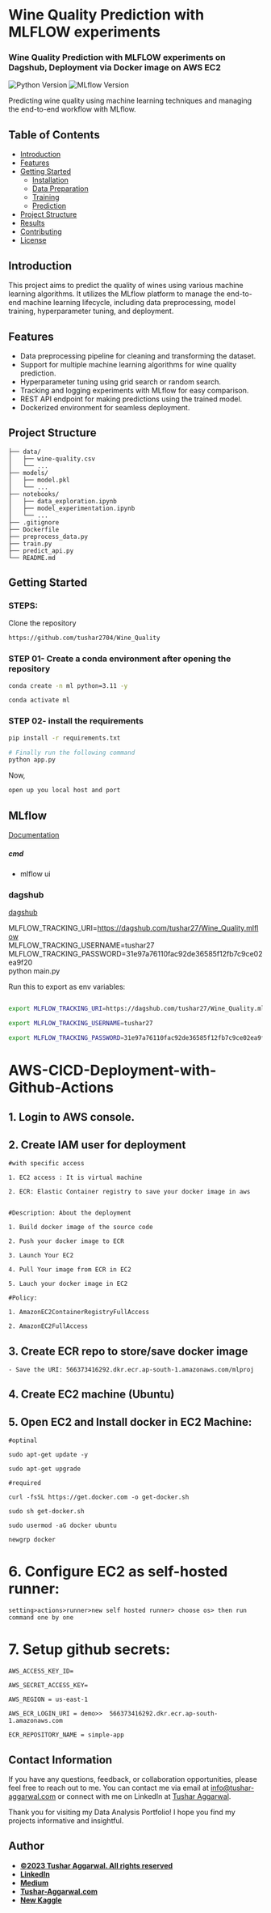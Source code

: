 # Wine Quality Prediction with MLFLOW experiments
### Wine Quality Prediction with MLFLOW experiments on Dagshub, Deployment via Docker image on AWS EC2
![Python Version](https://img.shields.io/badge/python-3.8%20%7C%203.9-blue)
![MLflow Version](https://img.shields.io/badge/MLflow-1.21.0-green)

Predicting wine quality using machine learning techniques and managing the end-to-end workflow with MLflow.

## Table of Contents

- [Introduction](#introduction)
- [Features](#features)
- [Getting Started](#getting-started)
  - [Installation](#installation)
  - [Data Preparation](#data-preparation)
  - [Training](#training)
  - [Prediction](#prediction)
- [Project Structure](#project-structure)
- [Results](#results)
- [Contributing](#contributing)
- [License](#license)

## Introduction

This project aims to predict the quality of wines using various machine learning algorithms. It utilizes the MLflow platform to manage the end-to-end machine learning lifecycle, including data preprocessing, model training, hyperparameter tuning, and deployment.

## Features

- Data preprocessing pipeline for cleaning and transforming the dataset.
- Support for multiple machine learning algorithms for wine quality prediction.
- Hyperparameter tuning using grid search or random search.
- Tracking and logging experiments with MLflow for easy comparison.
- REST API endpoint for making predictions using the trained model.
- Dockerized environment for seamless deployment.


## Project Structure
```
├── data/
│   ├── wine-quality.csv
│   └── ...
├── models/
│   ├── model.pkl
│   └── ...
├── notebooks/
│   ├── data_exploration.ipynb
│   ├── model_experimentation.ipynb
│   └── ...
├── .gitignore
├── Dockerfile
├── preprocess_data.py
├── train.py
├── predict_api.py
└── README.md
```

## Getting Started

### STEPS:

Clone the repository

```bash
https://github.com/tushar2704/Wine_Quality
```
### STEP 01- Create a conda environment after opening the repository

```bash
conda create -n ml python=3.11 -y
```

```bash
conda activate ml
```


### STEP 02- install the requirements
```bash
pip install -r requirements.txt
```


```bash
# Finally run the following command
python app.py
```

Now,
```bash
open up you local host and port
```



## MLflow

[Documentation](https://mlflow.org/docs/latest/index.html)


##### cmd
- mlflow ui

### dagshub
[dagshub](https://dagshub.com/)

MLFLOW_TRACKING_URI=https://dagshub.com/tushar27/Wine_Quality.mlflow \
MLFLOW_TRACKING_USERNAME=tushar27 \
MLFLOW_TRACKING_PASSWORD=31e97a76110fac92de36585f12fb7c9ce02ea9f20 \
python main.py

Run this to export as env variables:

```bash

export MLFLOW_TRACKING_URI=https://dagshub.com/tushar27/Wine_Quality.mlfloww

export MLFLOW_TRACKING_USERNAME=tushar27 

export MLFLOW_TRACKING_PASSWORD=31e97a76110fac92de36585f12fb7c9ce02ea9f20

```



# AWS-CICD-Deployment-with-Github-Actions

## 1. Login to AWS console.

## 2. Create IAM user for deployment

	#with specific access

	1. EC2 access : It is virtual machine

	2. ECR: Elastic Container registry to save your docker image in aws


	#Description: About the deployment

	1. Build docker image of the source code

	2. Push your docker image to ECR

	3. Launch Your EC2 

	4. Pull Your image from ECR in EC2

	5. Lauch your docker image in EC2

	#Policy:

	1. AmazonEC2ContainerRegistryFullAccess

	2. AmazonEC2FullAccess

	
## 3. Create ECR repo to store/save docker image
    - Save the URI: 566373416292.dkr.ecr.ap-south-1.amazonaws.com/mlproj

	
## 4. Create EC2 machine (Ubuntu) 

## 5. Open EC2 and Install docker in EC2 Machine:
	
	
	#optinal

	sudo apt-get update -y

	sudo apt-get upgrade
	
	#required

	curl -fsSL https://get.docker.com -o get-docker.sh

	sudo sh get-docker.sh

	sudo usermod -aG docker ubuntu

	newgrp docker
	
# 6. Configure EC2 as self-hosted runner:
    setting>actions>runner>new self hosted runner> choose os> then run command one by one


# 7. Setup github secrets:

    AWS_ACCESS_KEY_ID=

    AWS_SECRET_ACCESS_KEY=

    AWS_REGION = us-east-1

    AWS_ECR_LOGIN_URI = demo>>  566373416292.dkr.ecr.ap-south-1.amazonaws.com

    ECR_REPOSITORY_NAME = simple-app

## Contact Information

If you have any questions, feedback, or collaboration opportunities, please feel free to reach out to me. You can contact me via email at [info@tushar-aggarwal.com](mailto:info@tushar-aggarwal.com) or connect with me on LinkedIn at [Tushar Aggarwal](https://www.linkedin.com/in/yourname).

Thank you for visiting my Data Analysis Portfolio! I hope you find my projects informative and insightful.



## Author
- [<ins><b>©2023 Tushar Aggarwal. All rights reserved</b></ins>](https://www.tushar-aggarwal.com/)
- <b>[LinkedIn](https://www.linkedin.com/in/tusharaggarwalinseec/)</b>
- <b>[Medium](https://medium.com/@tushar_aggarwal)</b> 
- <b>[Tushar-Aggarwal.com](https://www.tushar-aggarwal.com/)</b>
- <b>[New Kaggle](https://www.kaggle.com/tagg27)</b> 













